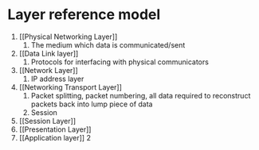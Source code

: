 
# Layer reference model
1. [[Physical Networking Layer]]
	1. The medium which data is communicated/sent
2. [[Data Link layer]]
	1. Protocols for interfacing with physical communicators
3. [[Network Layer]]
	1. IP address layer
4. [[Networking Transport Layer]]
	1. Packet splitting, packet numbering, all data required to reconstruct packets back into lump piece of data 
	2. Session
5. [[Session Layer]]
6. [[Presentation Layer]] 
7. [[Application layer]] 
2